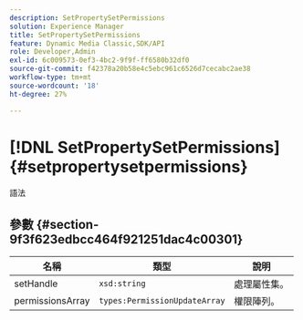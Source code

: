 ```yaml
---
description: SetPropertySetPermissions
solution: Experience Manager
title: SetPropertySetPermissions
feature: Dynamic Media Classic,SDK/API
role: Developer,Admin
exl-id: 6c009573-0ef3-4bc2-9f9f-ff6580b32df0
source-git-commit: f42378a20b58e4c5ebc961c6526d7cecabc2ae38
workflow-type: tm+mt
source-wordcount: '18'
ht-degree: 27%

---
```


# [!DNL SetPropertySetPermissions]{#setpropertysetpermissions}

語法

## 參數 {#section-9f3f623edbcc464f921251dac4c00301}

| 名稱 | 類型 | 說明 |
|---|---|---|
| setHandle | `xsd:string` | 處理屬性集。 |
| permissionsArray | `types:PermissionUpdateArray` | 權限陣列。 |
